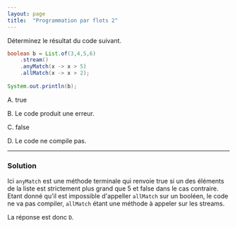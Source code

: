 ```yaml
---
layout: page
title:  "Programmation par flots 2"
---
```


Déterminez le résultat du code suivant.

```java
boolean b = List.of(3,4,5,6)
    .stream()
    .anyMatch(x -> x > 5)
    .allMatch(x -> x > 2);
    
System.out.println(b);
```

A. true

B. Le code produit une erreur.

C. false

D. Le code ne compile pas.

***


### Solution

Ici `anyMatch` est une méthode terminale qui renvoie true si un des éléments de la liste est strictement plus grand que 5 et false dans le cas contraire. Etant donné qu'il est impossible d'appeller `allMatch` sur un booléen, le code ne va pas compiler, `allMatch` étant une méthode à appeler sur les streams.

La réponse est donc `D`.